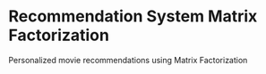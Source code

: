 # Recommendation System  Matrix Factorization
 Personalized movie recommendations using Matrix Factorization
